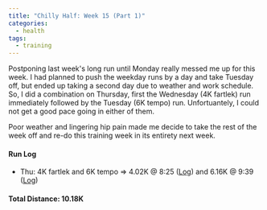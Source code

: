 ```yaml
---
title: "Chilly Half: Week 15 (Part 1)"
categories:
  - health
tags:
  - training
---
```


Postponing last week's long run until Monday really messed me up for this week. I had planned to push the weekday runs by a day and take Tuesday off, but ended up taking a second day due to weather and work schedule. So, I did a combination on Thursday, first the Wednesday (4K fartlek) run immediately followed by the Tuesday (6K tempo) run. Unfortuantely, I could not get a good pace going in either of them.

Poor weather and lingering hip pain made me decide to take the rest of the week off and re-do this training week in its entirety next week.

#### Run Log

- Thu: 4K fartlek and 6K tempo &rArr; 4.02K @ 8:25 ([Log](https://runkeeper.com/user/cdevans/activity/1713348693)) and 6.16K @ 9:39 ([Log](https://runkeeper.com/user/cdevans/activity/1713379686))

#### Total Distance: 10.18K
